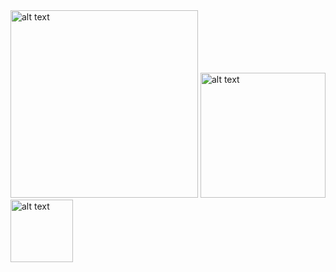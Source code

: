 <img src="https://i.imgur.com/NcX1hkX.png" alt="alt text" width="300">
<img src="https://i.imgur.com/NcX1hkX.png" alt="alt text" width="200">
<img src="https://i.imgur.com/NcX1hkX.png" alt="alt text" width="100">
